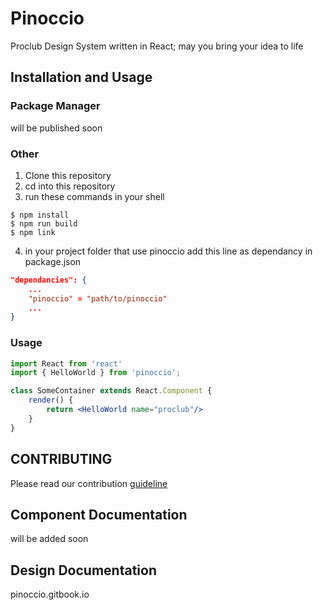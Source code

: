 # Pinoccio

Proclub Design System written in React; may you bring your idea to life

## Installation and Usage

### Package Manager

will be published soon

### Other

1. Clone this repository
2. cd into this repository
3. run these commands in your shell
```  
$ npm install
$ npm run build
$ npm link
```
4. in your project folder that use pinoccio add this line as dependancy in package.json
```json
"dependancies": {
    ...
    "pinoccio" = "path/to/pinoccio"
    ...
}
```

### Usage
```jsx
import React from 'react'
import { HelloWorld } from 'pinoccio';

class SomeContainer extends React.Component {
    render() {
        return <HelloWorld name="proclub"/>
    }
}
```

## CONTRIBUTING
Please read our contribution [ guideline ]( './CONTRIBUTING.md' )

## Component Documentation
will be added soon

## Design Documentation
pinoccio.gitbook.io
